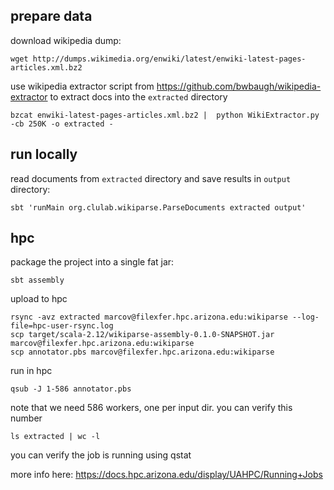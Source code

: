 ## prepare data

download wikipedia dump:

    wget http://dumps.wikimedia.org/enwiki/latest/enwiki-latest-pages-articles.xml.bz2

use wikipedia extractor script from https://github.com/bwbaugh/wikipedia-extractor
to extract docs into the `extracted` directory

    bzcat enwiki-latest-pages-articles.xml.bz2 |  python WikiExtractor.py -cb 250K -o extracted -

## run locally

read documents from `extracted` directory and save results in `output` directory:

    sbt 'runMain org.clulab.wikiparse.ParseDocuments extracted output'

## hpc

package the project into a single fat jar:

    sbt assembly

upload to hpc

    rsync -avz extracted marcov@filexfer.hpc.arizona.edu:wikiparse --log-file=hpc-user-rsync.log
    scp target/scala-2.12/wikiparse-assembly-0.1.0-SNAPSHOT.jar marcov@filexfer.hpc.arizona.edu:wikiparse
    scp annotator.pbs marcov@filexfer.hpc.arizona.edu:wikiparse

run in hpc

    qsub -J 1-586 annotator.pbs

note that we need 586 workers, one per input dir. you can verify this number

    ls extracted | wc -l

you can verify the job is running using qstat

more info here: https://docs.hpc.arizona.edu/display/UAHPC/Running+Jobs
